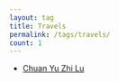 ```yaml
---
layout: tag
title: Travels
permalink: /tags/travels/
count: 1
---
```


- [Chuan Yu Zhi Lu ](https://zoooooone.github.io/posts/ChuanYu/)

